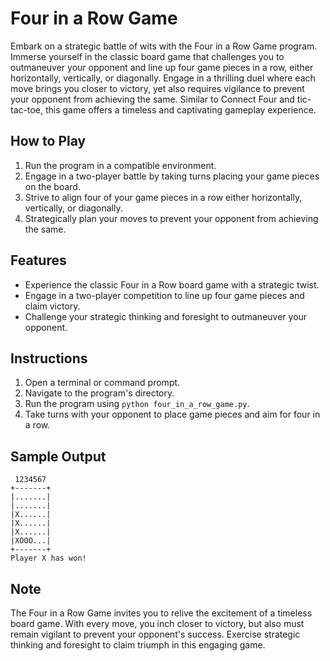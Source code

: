 # Four in a Row Game

Embark on a strategic battle of wits with the Four in a Row Game program. Immerse yourself in the classic board game that challenges you to outmaneuver your opponent and line up four game pieces in a row, either horizontally, vertically, or diagonally. Engage in a thrilling duel where each move brings you closer to victory, yet also requires vigilance to prevent your opponent from achieving the same. Similar to Connect Four and tic-tac-toe, this game offers a timeless and captivating gameplay experience.

## How to Play

1. Run the program in a compatible environment.
2. Engage in a two-player battle by taking turns placing your game pieces on the board.
3. Strive to align four of your game pieces in a row either horizontally, vertically, or diagonally.
4. Strategically plan your moves to prevent your opponent from achieving the same.

## Features

- Experience the classic Four in a Row board game with a strategic twist.
- Engage in a two-player competition to line up four game pieces and claim victory.
- Challenge your strategic thinking and foresight to outmaneuver your opponent.

## Instructions

1. Open a terminal or command prompt.
2. Navigate to the program's directory.
3. Run the program using `python four_in_a_row_game.py`.
4. Take turns with your opponent to place game pieces and aim for four in a row.

## Sample Output

```
 1234567
+-------+
|.......|
|.......|
|X......|
|X......|
|X......|
|XOOO...|
+-------+
Player X has won!
```

## Note

The Four in a Row Game invites you to relive the excitement of a timeless board game. With every move, you inch closer to victory, but also must remain vigilant to prevent your opponent's success. Exercise strategic thinking and foresight to claim triumph in this engaging game.
